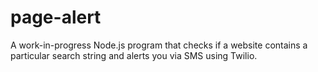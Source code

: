 # page-alert
A work-in-progress Node.js program that checks if a website contains a particular search string and alerts you via SMS using Twilio.
